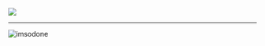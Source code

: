 ![](https://komarev.com/ghpvc/?username=your-github-username&color=000000)
___
![imsodone](https://github.com/user-attachments/assets/ec54f85f-1948-4afc-85f9-2687db11651e)



<!--
**2airren/2airren** is a ✨ _special_ ✨ repository because its `README.md` (this file) appears on your GitHub profile.

Here are some ideas to get you started:

- 🔭 I’m currently working on ...
- 🌱 I’m currently learning ...
- 👯 I’m looking to collaborate on ...
- 🤔 I’m looking for help with ...
- 💬 Ask me about ...
- 📫 How to reach me: ...
- 😄 Pronouns: ...
- ⚡ Fun fact: ...
-->
